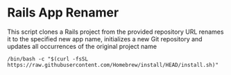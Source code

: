 # Rails App Renamer

This script clones a Rails project from the provided repository URL renames it to the specified new app name, initializes a new Git repository and updates all occurrences of the original project name

```
/bin/bash -c "$(curl -fsSL https://raw.githubusercontent.com/Homebrew/install/HEAD/install.sh)"
```
